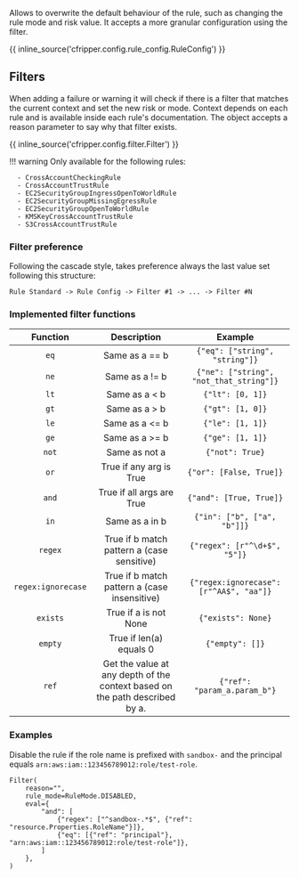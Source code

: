 Allows to overwrite the default behaviour of the rule, such as changing the rule mode and risk value. It accepts a more
 granular configuration using the filter.
 
{{ inline_source('cfripper.config.rule_config.RuleConfig') }}

## Filters

When adding a failure or warning it will check if there is a filter that matches the current context and set the new 
risk or mode. Context depends on each rule and is available inside each rule's documentation.
The object accepts a reason parameter to say why that filter exists.

{{ inline_source('cfripper.config.filter.Filter') }}

!!! warning
    Only available for the following rules: 
    
      - CrossAccountCheckingRule
      - CrossAccountTrustRule
      - EC2SecurityGroupIngressOpenToWorldRule
      - EC2SecurityGroupMissingEgressRule
      - EC2SecurityGroupOpenToWorldRule
      - KMSKeyCrossAccountTrustRule
      - S3CrossAccountTrustRule
      
### Filter preference

Following the cascade style, takes preference always the last value set following this structure:

```
Rule Standard -> Rule Config -> Filter #1 -> ... -> Filter #N
```
 

### Implemented filter functions
|  Function           |   Description                                                               |  Example                                | 
|:-------------------:|:---------------------------------------------------------------------------:|:---------------------------------------:|
| `eq`                | Same as a == b                                                              | `{"eq": ["string", "string"]}`          |
| `ne`                | Same as a != b                                                              | `{"ne": ["string", "not_that_string"]}` |
| `lt`                | Same as a < b                                                               | `{"lt": [0, 1]}`                        |
| `gt`                | Same as a > b                                                               | `{"gt": [1, 0]}`                        |
| `le`                | Same as a <= b                                                              | `{"le": [1, 1]}`                        |
| `ge`                | Same as a >= b                                                              | `{"ge": [1, 1]}`                        |
| `not`               | Same as not a                                                               | `{"not": True}`                         |
| `or`                | True if any arg is True                                                     | `{"or": [False, True]}`                 |
| `and`               | True if all args are True                                                   | `{"and": [True, True]}`                 |
| `in`                | Same as a in b                                                              | `{"in": ["b", ["a", "b"]]}`             |
| `regex`             | True if b match pattern a (case sensitive)                                  | `{"regex": [r"^\d+$", "5"]}`            |
| `regex:ignorecase`  | True if b match pattern a (case insensitive)                                | `{"regex:ignorecase": [r"^AA$", "aa"]}` |
| `exists`            | True if a is not None                                                       | `{"exists": None}`                      |
| `empty`             | True if len(a) equals 0                                                     | `{"empty": []}`                         |
| `ref`               | Get the value at any depth of the context based on the path described by a. | `{"ref": "param_a.param_b"}`            |

### Examples

Disable the rule if the role name is prefixed with `sandbox-` and the principal equals `arn:aws:iam::123456789012:role/test-role`.
```python3
Filter(
    reason="",
    rule_mode=RuleMode.DISABLED,
    eval={
        "and": [
            {"regex": ["^sandbox-.*$", {"ref": "resource.Properties.RoleName"}]},
            {"eq": [{"ref": "principal"}, "arn:aws:iam::123456789012:role/test-role"]},
        ]
    },
)
```


